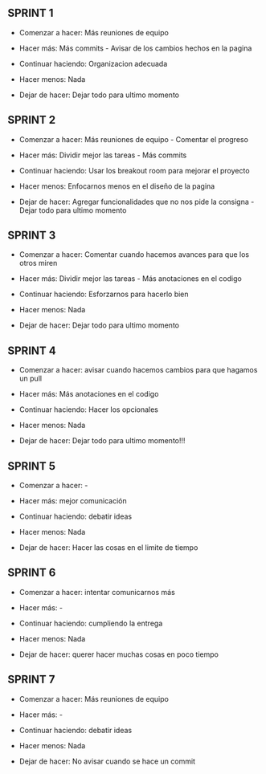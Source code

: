 ## SPRINT 1
* Comenzar a hacer: Más reuniones de equipo

* Hacer más: Más commits -  Avisar de los cambios hechos en la pagina

* Continuar haciendo: Organizacion adecuada

* Hacer menos: Nada

* Dejar de hacer: Dejar todo para ultimo momento


## SPRINT 2
* Comenzar a hacer: Más reuniones de equipo - Comentar el progreso

* Hacer más:  Dividir mejor las tareas - Más commits 

* Continuar haciendo: Usar los breakout room para mejorar el proyecto

* Hacer menos: Enfocarnos menos en el diseño de la pagina

* Dejar de hacer: Agregar funcionalidades que no nos pide la consigna  - Dejar todo para ultimo momento

## SPRINT 3
* Comenzar a hacer: Comentar cuando hacemos avances para que los otros miren

* Hacer más:  Dividir mejor las tareas - Más anotaciones en el codigo

* Continuar haciendo: Esforzarnos para hacerlo bien

* Hacer menos: Nada

* Dejar de hacer: Dejar todo para ultimo momento 

## SPRINT 4
* Comenzar a hacer: avisar cuando hacemos cambios para que hagamos un pull

* Hacer más:  Más anotaciones en el codigo

* Continuar haciendo: Hacer los opcionales

* Hacer menos: Nada

* Dejar de hacer: Dejar todo para ultimo momento!!!

## SPRINT 5
* Comenzar a hacer: -

* Hacer más: mejor comunicación

* Continuar haciendo: debatir ideas

* Hacer menos: Nada

* Dejar de hacer: Hacer las cosas en el limite de tiempo
 
## SPRINT 6
* Comenzar a hacer: intentar comunicarnos más

* Hacer más: -

* Continuar haciendo: cumpliendo la entrega

* Hacer menos: Nada

* Dejar de hacer: querer hacer muchas cosas en poco tiempo

## SPRINT 7
* Comenzar a hacer: Más reuniones de equipo

* Hacer más: -

* Continuar haciendo: debatir ideas

* Hacer menos: Nada

* Dejar de hacer: No avisar cuando se hace un commit
